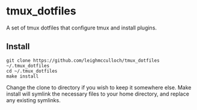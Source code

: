 # tmux_dotfiles

A set of tmux dotfiles that configure tmux and install plugins.

## Install

```
git clone https://github.com/leighmcculloch/tmux_dotfiles ~/.tmux_dotfiles
cd ~/.tmux_dotfiles
make install
```

Change the clone to directory if you wish to keep it somewhere else. Make install will symlink the necessary files to your home directory, and replace any existing symlinks.
